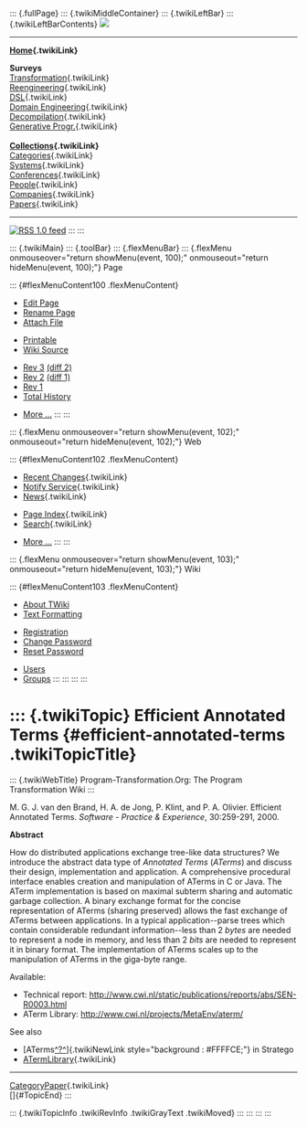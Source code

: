 ::: {.fullPage}
::: {.twikiMiddleContainer}
::: {.twikiLeftBar}
::: {.twikiLeftBarContents}
![](../pub/transformation.gif)

------------------------------------------------------------------------

**[Home](WebHome){.twikiLink}**

**Surveys**\
[Transformation](ProgramTransformation){.twikiLink}\
[Reengineering](ReengineeringWiki){.twikiLink}\
[DSL](DomainSpecificLanguages){.twikiLink}\
[Domain Engineering](DomainEngineering){.twikiLink}\
[Decompilation](DeCompilation){.twikiLink}\
[Generative Progr.](GenerativeProgrammingWiki){.twikiLink}\
\
**[Collections](CategoryCollection){.twikiLink}**\
[Categories](CategoryCategory){.twikiLink}\
[Systems](TransformationSystems){.twikiLink}\
[Conferences](TransformationConferences){.twikiLink}\
[People](TransformationPeople){.twikiLink}\
[Companies](TransformationCompanies){.twikiLink}\
[Papers](CategoryPaper){.twikiLink}

------------------------------------------------------------------------

[![](../pub/rss.gif "RSS 1.0 feed")](WebRss@skin=rss)
:::
:::

::: {.twikiMain}
::: {.toolBar}
::: {.flexMenuBar}
::: {.flexMenu onmouseover="return showMenu(event, 100);" onmouseout="return hideMenu(event, 100);"}
Page

::: {#flexMenuContent100 .flexMenuContent}
-   [Edit
    Page](http://www.program-transformation.org/edit/Transform/EfficientAnnotatedTerms?t=1536826400)
-   [Rename
    Page](http://www.program-transformation.org/rename/Transform/EfficientAnnotatedTerms)
-   [Attach
    File](http://www.program-transformation.org/attach/Transform/EfficientAnnotatedTerms)

<!-- -->

-   [Printable](http://www.program-transformation.org/view/Transform/EfficientAnnotatedTerms?skin=print.pattern)
-   [Wiki
    Source](http://www.program-transformation.org/view/Transform/EfficientAnnotatedTerms?skin=text&raw=on&contenttype=text/plain)

<!-- -->

-   [Rev
    3](http://www.program-transformation.org/view/Transform/EfficientAnnotatedTerms?rev=1.3)
    [(diff 2)](http://www.program-transformation.org/rdiff/Transform/EfficientAnnotatedTerms?rev1=1.3&rev2=1.2)
-   [Rev
    2](http://www.program-transformation.org/view/Transform/EfficientAnnotatedTerms?rev=1.2)
    [(diff 1)](http://www.program-transformation.org/rdiff/Transform/EfficientAnnotatedTerms?rev1=1.2&rev2=1.1)
-   [Rev
    1](http://www.program-transformation.org/view/Transform/EfficientAnnotatedTerms?rev=1.1)
-   [Total
    History](http://www.program-transformation.org/rdiff/Transform/EfficientAnnotatedTerms)

<!-- -->

-   [More
    \...](http://www.program-transformation.org/oops/Transform/EfficientAnnotatedTerms?template=oopsmore&param1=1.3&param2=1.3)
:::
:::

::: {.flexMenu onmouseover="return showMenu(event, 102);" onmouseout="return hideMenu(event, 102);"}
Web

::: {#flexMenuContent102 .flexMenuContent}
-   [Recent Changes](WebChanges){.twikiLink}
-   [Notify Service](WebNotify){.twikiLink}
-   [News](WebNews){.twikiLink}

<!-- -->

-   [Page Index](WebIndex){.twikiLink}
-   [Search](WebSearch){.twikiLink}

<!-- -->

-   [More
    \...](http://www.program-transformation.org/oops/Transform/EfficientAnnotatedTerms?template=oopsmore&param1=1.3&param2=1.3)
:::
:::

::: {.flexMenu onmouseover="return showMenu(event, 103);" onmouseout="return hideMenu(event, 103);"}
Wiki

::: {#flexMenuContent103 .flexMenuContent}
-   [About
    TWiki](http://www.program-transformation.org/view/TWiki/WebHome)
-   [Text
    Formatting](http://www.program-transformation.org/view/TWiki/TextFormattingRules)

<!-- -->

-   [Registration](http://www.program-transformation.org/view/TWiki/TWikiRegistration)
-   [Change
    Password](http://www.program-transformation.org/view/TWiki/ChangePassword)
-   [Reset
    Password](http://www.program-transformation.org/view/TWiki/ResetPassword)

<!-- -->

-   [Users](http://www.program-transformation.org/view/Main/TWikiUsers)
-   [Groups](http://www.program-transformation.org/view/Main/TWikiGroups)
:::
:::
:::
:::

::: {.twikiTopic}
Efficient Annotated Terms {#efficient-annotated-terms .twikiTopicTitle}
=========================

::: {.twikiWebTitle}
Program-Transformation.Org: The Program Transformation Wiki
:::

M. G. J. van den Brand, H. A. de Jong, P. Klint, and P. A. Olivier.
Efficient Annotated Terms. *Software - Practice & Experience*,
30:259-291, 2000.

**Abstract**

How do distributed applications exchange tree-like data structures? We
introduce the abstract data type of *Annotated Terms* (*ATerms*) and
discuss their design, implementation and application. A comprehensive
procedural interface enables creation and manipulation of ATerms in C or
Java. The ATerm implementation is based on maximal subterm sharing and
automatic garbage collection. A binary exchange format for the concise
representation of ATerms (sharing preserved) allows the fast exchange of
ATerms between applications. In a typical application\--parse trees
which contain considerable redundant information\--less than 2 *bytes*
are needed to represent a node in memory, and less than 2 *bits* are
needed to represent it in binary format. The implementation of ATerms
scales up to the manipulation of ATerms in the giga-byte range.

Available:

-   Technical report:
    <http://www.cwi.nl/static/publications/reports/abs/SEN-R0003.html>
-   ATerm Library: <http://www.cwi.nl/projects/MetaEnv/aterm/>

See also

-   [ATerms[^?^](http://www.program-transformation.org/edit/Stratego/ATerms?topicparent=Transform.EfficientAnnotatedTerms)]{.twikiNewLink
    style="background : #FFFFCE;"} in Stratego
-   [ATermLibrary](../Tools/ATermLibrary){.twikiLink}

------------------------------------------------------------------------

[CategoryPaper](CategoryPaper){.twikiLink}\
[]{#TopicEnd}
:::

::: {.twikiTopicInfo .twikiRevInfo .twikiGrayText .twikiMoved}
:::
:::
:::
:::
